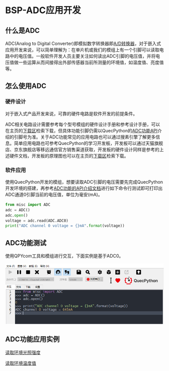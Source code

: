 # BSP-ADC应用开发

## 什么是ADC

ADC(Analog to Digital Converter)即模拟数字转换器即[A/D转换器](https://baike.baidu.com/item/A%2FD转换器/4883848?fromModule=lemma_inlink)，对于嵌入式应用开发来说，可以简单理解为：在单片机或我们的模组上有一个引脚可以读取电路中的电压值。一般软件开发人员主要关注如何读出ADC引脚的电压值，并将电压值做一些运算从而间接得出外部传感器当前所测量的环境值，如温度值、亮度值等。

## 怎么使用ADC

### 硬件设计

对于嵌入式产品开发来说，可靠的硬件电路是软件开发的前提条件。

ADC相关电路设计需要参考每个型号模组的硬件设计手册和参考设计手册，可以在主页的[下载区](/download/)检索下载，但具体功能引脚仍需以QuecPython的[ADC功能API](/../../API_reference/zh/QuecPython类库/machine.ADC.html)介绍的引脚号为准。关于ADC功能常见的应用电路也可以通过搜素引擎了解更多信息。简单应用电路也可参考QuecPython的学习开发板，开发板可以通过天猫旗舰店、京东旗舰店等移远通信官方销售渠道获取，开发板的硬件设计同样是参考的上述硬件文档，开发板的原理图也可以在主页的[下载区](/download/)检索下载。

### 软件应用

使用QuecPython开发的模组，想要读取ADC引脚的电压需要先完成QuecPython开发环境的搭建，再参考[ADC功能的API介绍文档](/../../API_reference/zh/QuecPython类库/machine.ADC.html)进行如下命令行测试即可打印出ADC通道0引脚当前的电压值，单位为毫安(mA)。

```python
from misc import ADC
adc = ADC()
adc.open()
voltage = adc.read(ADC.ADC0) 
print("ADC channel 0 voltage = {}mA".format(voltage))
```

## ADC功能测试

使用QPYcom工具和模组进行交互，下面实例是基于ADC0。

![](../media/BSP应用开发/BSP_ADC_0.png)

## ADC功能应用实例

[读取环境光照强度](../外设应用开发/外设-亮度传感器应用开发.html)

[读取环境温度值](../外设应用开发/外设-温度传感器应用开发.html)


